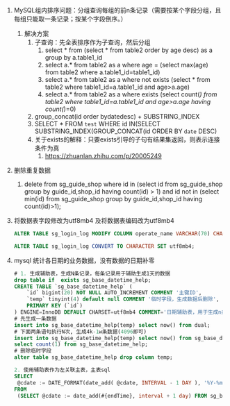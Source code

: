 1. MySQL组内排序问题：分组查询每组的前n条记录（需要按某个字段分组，且每组只能取一条记录；按某个字段倒序。）
   1. 解决方案
      1. 子查询：先全表排序作为子查询，然后分组
         1. select * from (select * from table2 order by age desc) as a group by a.table1_id
         2. select a.* from table2 as a where age = (select max(age) from table2 where a.table1_id=table1_id)
         3. select a.* from table2 as a where not exists (select * from table2 where table1_id=a.table1_id and age>a.age)
         4. select a.* from table2 as a where exists (select count(*) from table2 where table1_id=a.table1_id and age>a.age having count(*)=0)
      2.  group_concat(id order bydatedesc) + SUBSTRING_INDEX
         1. SELECT * FROM `test` WHERE id IN(SELECT SUBSTRING_INDEX(GROUP_CONCAT(id ORDER BY `date` DESC)
      3. 关于exists的解释：只要exists引导的子句有结果集返回，则表示连接条件为真
         1. https://zhuanlan.zhihu.com/p/20005249

2. 删除重复数据
   
   1. delete from sg_guide_shop where id in (select id from sg_guide_shop group by guide_id,shop_id having count(id) > 1) and id not in (select min(id) from sg_guide_shop group by guide_id,shop_id  having count(id)>1);
   
3. 将数据表字段修改为utf8mb4 及将数据表编码改为utf8mb4

   ```sql
   ALTER TABLE sg_login_log MODIFY COLUMN operate_name VARCHAR(70) CHARACTER SET utf8mb4 COLLATE utf8mb4_unicode_ci DEFAULT NULL COMMENT "操作人";
   
   ALTER TABLE sg_login_log CONVERT TO CHARACTER SET utf8mb4;
   ```

4. mysql 统计各日期的业务数据，没有数据的日期补零

   ```sql
   # 1. 生成辅助表，生成N条记录，每条记录用于辅助生成1天的数据
   drop table if  exists sg_base_datetime_help;
   CREATE TABLE `sg_base_datetime_help` (
       `id` bigint(20) NOT NULL AUTO_INCREMENT COMMENT '主键ID',
       `temp` tinyint(4) default null COMMENT '临时字段，生成数据后删除',
       PRIMARY KEY (`id`)
   ) ENGINE=InnoDB DEFAULT CHARSET=utf8mb4 COMMENT='日期辅助表，用于生成n条数据';
   # 先生成一条数据
   insert into sg_base_datetime_help(temp) select now() from dual;
   # 下面两条语句执行N次, 生成4k-1w条数据(4096即可)
   insert into sg_base_datetime_help(temp) select now() from sg_base_datetime_help;
   select count(1) from sg_base_datetime_help;
   # 删除临时字段
   alter table sg_base_datetime_help drop column temp;
   
   2. 使用辅助表作为左关联主表，主表sql
   SELECT
   	@cdate := DATE_FORMAT(date_add( @cdate, INTERVAL - 1 DAY ), '%Y-%m-%d') as date
   FROM
   	(SELECT @cdate := date_add(#{endTime}, interval + 1 day) FROM sg_base_datetime_help) tmp1 WHERE @cdate >#{startTime};
   ```

   

